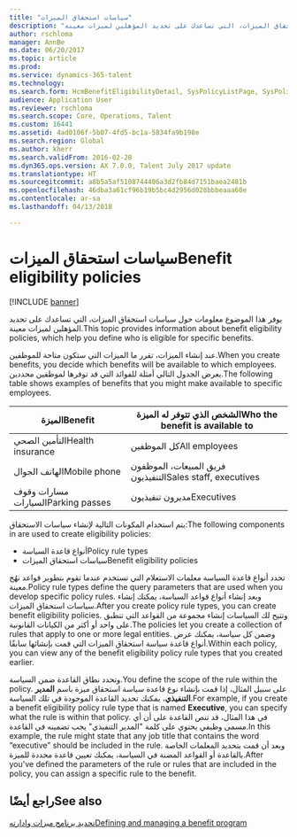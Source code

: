 ```yaml
---
title: "سياسات استحقاق الميزات"
description: "توفر هذه المقالة معلومات حول سياسات استحقاق الميزات، التي تساعدك على تحديد المؤهلين لميزات معينة."
author: rschloma
manager: AnnBe
ms.date: 06/20/2017
ms.topic: article
ms.prod: 
ms.service: dynamics-365-talent
ms.technology: 
ms.search.form: HcmBenefitEligibilityDetail, SysPolicyListPage, SysPolicySourceDocumentRuleType
audience: Application User
ms.reviewer: rschloma
ms.search.scope: Core, Operations, Talent
ms.custom: 16441
ms.assetid: 4ad0106f-5b07-4fd5-bc1a-5834fa9b198e
ms.search.region: Global
ms.author: kherr
ms.search.validFrom: 2016-02-28
ms.dyn365.ops.version: AX 7.0.0, Talent July 2017 update
ms.translationtype: HT
ms.sourcegitcommit: a8b5a5af5108744406a3d2fb84d7151baea2481b
ms.openlocfilehash: 46dba3a61cf96b19b5bc4d2956d028bbbeaaa60e
ms.contentlocale: ar-sa
ms.lasthandoff: 04/13/2018

---
```


# <a name="benefit-eligibility-policies"></a><span data-ttu-id="463ce-103">سياسات استحقاق الميزات</span><span class="sxs-lookup"><span data-stu-id="463ce-103">Benefit eligibility policies</span></span>

[!INCLUDE [banner](includes/banner.md)]

<span data-ttu-id="463ce-104">يوفر هذا الموضوع معلومات حول سياسات استحقاق الميزات، التي تساعدك على تحديد المؤهلين لميزات معينة.</span><span class="sxs-lookup"><span data-stu-id="463ce-104">This topic provides information about benefit eligibility policies, which help you define who is eligible for specific benefits.</span></span>

<span data-ttu-id="463ce-105">عند إنشاء الميزات، تقرر ما الميزات التي ستكون متاحة للموظفين.</span><span class="sxs-lookup"><span data-stu-id="463ce-105">When you create benefits, you decide which benefits will be available to which employees.</span></span> <span data-ttu-id="463ce-106">يعرض الجدول التالي أمثلة للفوائد التي قد توفرها لموظفين محددين.</span><span class="sxs-lookup"><span data-stu-id="463ce-106">The following table shows examples of benefits that you might make available to specific employees.</span></span>

| <span data-ttu-id="463ce-107">الميزة</span><span class="sxs-lookup"><span data-stu-id="463ce-107">Benefit</span></span>          | <span data-ttu-id="463ce-108">الشخص الذي تتوفر له الميزة</span><span class="sxs-lookup"><span data-stu-id="463ce-108">Who the benefit is available to</span></span> |
|------------------|---------------------------------|
| <span data-ttu-id="463ce-109">التأمين الصحي</span><span class="sxs-lookup"><span data-stu-id="463ce-109">Health insurance</span></span> | <span data-ttu-id="463ce-110">كل الموظفين</span><span class="sxs-lookup"><span data-stu-id="463ce-110">All employees</span></span>                   |
| <span data-ttu-id="463ce-111">الهاتف الجوال</span><span class="sxs-lookup"><span data-stu-id="463ce-111">Mobile phone</span></span>     | <span data-ttu-id="463ce-112">فريق المبيعات، الموظفون التنفيذيون</span><span class="sxs-lookup"><span data-stu-id="463ce-112">Sales staff, executives</span></span>         |
| <span data-ttu-id="463ce-113">مسارات وقوف السيارات</span><span class="sxs-lookup"><span data-stu-id="463ce-113">Parking passes</span></span>   | <span data-ttu-id="463ce-114">مديرون تنفيذيون</span><span class="sxs-lookup"><span data-stu-id="463ce-114">Executives</span></span>                      |

<span data-ttu-id="463ce-115">يتم استخدام المكونات التالية لإنشاء سياسات الاستحقاق:</span><span class="sxs-lookup"><span data-stu-id="463ce-115">The following components in are used to create eligibility policies:</span></span>

-   <span data-ttu-id="463ce-116">أنواع قاعدة السياسة</span><span class="sxs-lookup"><span data-stu-id="463ce-116">Policy rule types</span></span>
-   <span data-ttu-id="463ce-117">سياسات استحقاق الميزات</span><span class="sxs-lookup"><span data-stu-id="463ce-117">Benefit eligibility policies</span></span>

<span data-ttu-id="463ce-118">تحدد أنواع قاعدة السياسة معلمات الاستعلام التي تستخدم عندما تقوم بتطوير قواعد نهُج معينة.</span><span class="sxs-lookup"><span data-stu-id="463ce-118">Policy rule types define the query parameters that are used when you develop specific policy rules.</span></span> <span data-ttu-id="463ce-119">وبعد إنشاء أنواع قواعد السياسة، يمكنك إنشاء سياسات استحقاق الميزات.</span><span class="sxs-lookup"><span data-stu-id="463ce-119">After you create policy rule types, you can create benefit eligibility policies.</span></span> <span data-ttu-id="463ce-120">وتتيح لك السياسات إنشاء مجموعة من القواعد التي تنطبق على واحد أو أكثر من الكيانات القانونية.</span><span class="sxs-lookup"><span data-stu-id="463ce-120">The policies let you create a collection of rules that apply to one or more legal entities.</span></span> <span data-ttu-id="463ce-121">وضمن كل سياسة، يمكنك عرض أنواع قاعدة سياسة استحقاق الميزات التي قمت بإنشائها سابقًا.</span><span class="sxs-lookup"><span data-stu-id="463ce-121">Within each policy, you can view any of the benefit eligibility policy rule types that you created earlier.</span></span> 

<span data-ttu-id="463ce-122">وتحدد نطاق القاعدة ضمن السياسة.</span><span class="sxs-lookup"><span data-stu-id="463ce-122">You define the scope of the rule within the policy.</span></span> <span data-ttu-id="463ce-123">على سبيل المثال، إذا قمت بإنشاء نوع قاعدة سياسة استحقاق ميزة باسم **المدير التنفيذي**، يمكنك تحديد القاعدة الموجودة في تلك السياسة.</span><span class="sxs-lookup"><span data-stu-id="463ce-123">For example, if you create a benefit eligibility policy rule type that is named **Executive**, you can specify what the rule is within that policy.</span></span> <span data-ttu-id="463ce-124">في هذا المثال، قد تنص القاعدة على أن أي مسمى وظيفي يحتوي على كلمة "المدير التنفيذي" يجب تضمينه في القاعدة.</span><span class="sxs-lookup"><span data-stu-id="463ce-124">In this example, the rule might state that any job title that contains the word “executive” should be included in the rule.</span></span> <span data-ttu-id="463ce-125">وبعد أن قمت بتحديد المعلمات الخاصة بالقاعدة أو القواعد المضنة في السياسة، يمكنك تعيين قاعدة محددة للميزة.</span><span class="sxs-lookup"><span data-stu-id="463ce-125">After you've defined the parameters of the rule or rules that are included in the policy, you can assign a specific rule to the benefit.</span></span>

<a name="see-also"></a><span data-ttu-id="463ce-126">راجع أيضًا</span><span class="sxs-lookup"><span data-stu-id="463ce-126">See also</span></span>
--------

[<span data-ttu-id="463ce-127">تحديد برنامج ميزات وإدارته</span><span class="sxs-lookup"><span data-stu-id="463ce-127">Defining and managing a benefit program</span></span>](manage-benefit-program.md)




